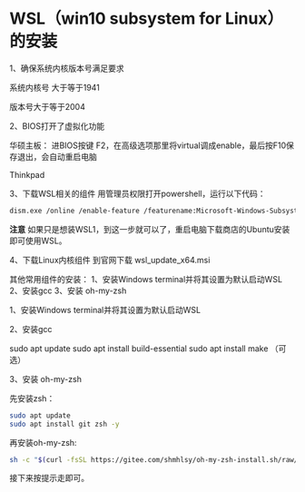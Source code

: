 # WSL（win10 subsystem for Linux）的安装

1、确保系统内核版本号满足要求

系统内核号 大于等于1941

版本号大于等于2004

2、BIOS打开了虚拟化功能

华硕主板：
进BIOS按键 F2，在高级选项那里将virtual调成enable，最后按F10保存退出，会自动重启电脑

Thinkpad

3、下载WSL相关的组件
用管理员权限打开powershell，运行以下代码：
```bash
dism.exe /online /enable-feature /featurename:Microsoft-Windows-Subsystem-Linux /all /norestart
```

**注意**
如果只是想装WSL1，到这一步就可以了，重启电脑下载商店的Ubuntu安装即可使用WSL。

4、下载Linux内核组件
到官网下载 wsl_update_x64.msi

其他常用组件的安装：
1、安装Windows terminal并将其设置为默认启动WSL
2、安装gcc
3、安装 oh-my-zsh

1、安装Windows terminal并将其设置为默认启动WSL

2、安装gcc

sudo apt update
sudo apt install build-essential
sudo apt install make （可选）

3、安装 oh-my-zsh

先安装zsh：

```bash
sudo apt update
sudo apt install git zsh -y
```

再安装oh-my-zsh:

```bash
sh -c "$(curl -fsSL https://gitee.com/shmhlsy/oh-my-zsh-install.sh/raw/master/install.sh)"
```

接下来按提示走即可。
